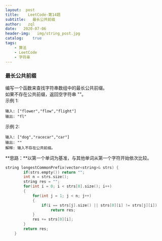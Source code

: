 ```yaml
---
layout:  post
title:    LeetCode-第14题
subtitle:   最长公共前缀
author:   zql
date:   2020-07-06
header-img:   img/string_post.jpg
catalog:    true
tags:
    - 算法
    - LeetCode
    - 字符串
---  
```

### 最长公共前缀  
编写一个函数来查找字符串数组中的最长公共前缀。  
如果不存在公共前缀，返回空字符串 ""。  
示例 1:  
```
输入: ["flower","flow","flight"]
输出: "fl"
```
示例 2:  
```
输入: ["dog","racecar","car"]
输出: ""
解释: 输入不存在公共前缀。
```
**思路：**以第一个单词为基准，与其他单词从第一个字符开始依次比较。  
```c++
string longestCommonPrefix(vector<string>& strs) {
        if(strs.empty()) return "";
        int n = strs.size();
        string res = "";
        for(int i = 0; i < strs[0].size(); i++)
        {
            for(int j = 1; j < n; j++)
            {
                if(i == strs[j].size() || strs[0][i] != strs[j][i])
                    return res;
            }
            res += strs[0][i];
        }
        return res;
    }
 ```
